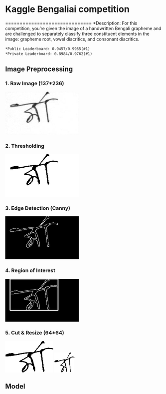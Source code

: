 # Kaggle Bengaliai competition
==============================
*Description:  For this competition, you’re given the image of a handwritten Bengali grapheme and are
challenged to separately classify three constituent elements in the image: grapheme root, vowel diacritics, and consonant diacritics.

    *Public Leaderboard: 0.9457/0.9955(#1)
    *Private Leaderboard: 0.8984/0.9762(#1)

## Image Preprocessing
### 1. Raw Image (137*236)
   <img src="data_description/sample_1-0.png">

### 2. Thresholding
   <img src="data_description/sample_1-1.png">

### 3. Edge Detection (Canny)
   <img src="data_description/sample_1-2.png">

### 4. Region of Interest
   <img src="data_description/sample_1-3.png">

### 5. Cut & Resize (64*64)
   <img src="data_description/sample_1-4.png">
   <img src="data_description/sample_1-5.png">

## Model
